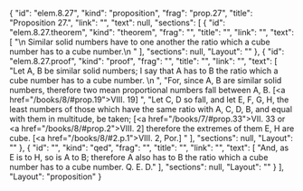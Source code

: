 {
  "id": "elem.8.27",
  "kind": "proposition",
  "frag": "prop.27",
  "title": "Proposition 27.",
  "link": "",
  "text": null,
  "sections": [
    {
      "id": "elem.8.27.theorem",
      "kind": "theorem",
      "frag": "",
      "title": "",
      "link": "",
      "text": [
        "\n       Similar solid numbers have to one another the ratio which a cube number has to a cube number.\n      "
      ],
      "sections": null,
      "Layout": ""
    },
    {
      "id": "elem.8.27.proof",
      "kind": "proof",
      "frag": "",
      "title": "",
      "link": "",
      "text": [
        "Let A, B be similar solid numbers; I say that A has to B the ratio which a cube number has to a cube number. \n      ",
        "For, since A, B are similar solid numbers, therefore two mean proportional numbers fall between A, B. [<a href=\"/books/8/#prop.19\">VIII. 19</a>] ",
        "Let C, D so fall, and let E, F, G, H, the least numbers of those which have the same ratio with A, C, D, B, and equal with them in multitude, be taken; [<a href=\"/books/7/#prop.33\">VII. 33</a> or <a href=\"/books/8/#prop.2\">VIII. 2</a>] therefore the extremes of them E, H are cube. [<a href=\"/books/8/#2.p.1\">VIII. 2, Por.</a>] "
      ],
      "sections": null,
      "Layout": ""
    },
    {
      "id": "",
      "kind": "qed",
      "frag": "",
      "title": "",
      "link": "",
      "text": [
        "And, as E is to H, so is A to B; therefore A also has to B the ratio which a cube number has to a cube number. Q. E. D."
      ],
      "sections": null,
      "Layout": ""
    }
  ],
  "Layout": "proposition"
}
